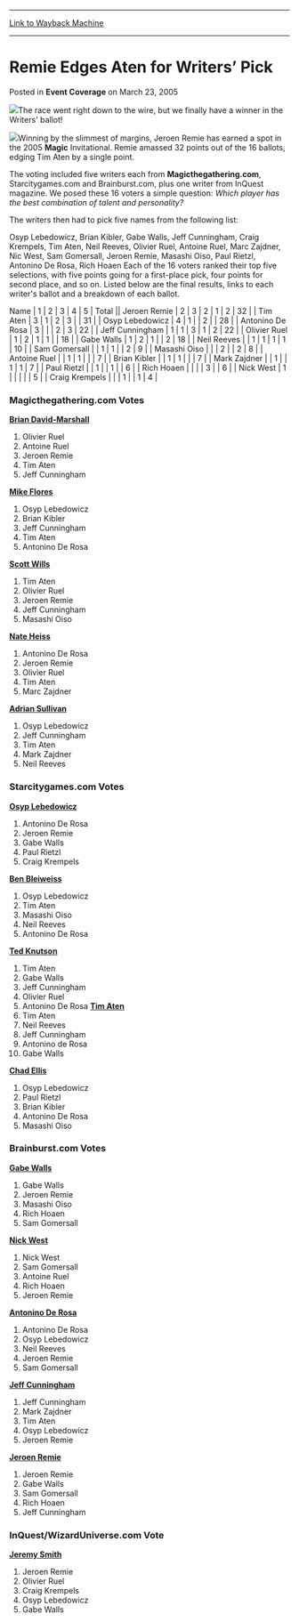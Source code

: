 
---
[Link to Wayback Machine](https://web.archive.org/web/20210502174659/https://magic.wizards.com/en/articles/archive/event-coverage/remie-edges-aten-writers%E2%80%99-pick-2005-03-23)

[_metadata_:description]:- "The race went right down to the wire, but we finally have a winner in the Writers' ballot!Winning by the slimmest of margins, Jeroen Remie has earned a spot in the 2005 Magic Invitational. Remie amassed 32 points out of the 16 ballots, edging Tim Aten by a single point. The voting included five writers each from Magicthegathering.com, Starcitygames.com and Brainburst.com, plus"
[_metadata_:generator]:- "Drupal 7 (http://drupal.org)"
[_metadata_:node]:- "579946"
[_metadata_:publish_date]:- "2005-03-23"
[_metadata_:source]:- "div-main-content"
[_metadata_:title]:- "Remie Edges Aten for Writers’ Pick"
[_metadata_:wayback_capture_timestamp]:- "2021-05-02 17:46:59"
[_metadata_:wayback_raw_url]:- "https://web.archive.org/web/20210502174659id_/https://magic.wizards.com/en/articles/archive/event-coverage/remie-edges-aten-writers%E2%80%99-pick-2005-03-23"
[_metadata_:wayback_url]:- "https://magic.wizards.com/en/articles/archive/event-coverage/remie-edges-aten-writers%E2%80%99-pick-2005-03-23"
---


Remie Edges Aten for Writers’ Pick
==================================



 Posted in **Event Coverage**
 on March 23, 2005 










[![](https://media.magic.wizards.com/image_legacy_migration/magic/images/tournamentcenter/2005/invitational_banner.jpg)](/en/node/579941)The race went right down to the wire, but we finally have a winner in the Writers' ballot!

![](https://media.magic.wizards.com/image_legacy_migration/magic/images/tournamentcenter/2005/jeroen2.jpg)Winning by the slimmest of margins, Jeroen Remie has earned a spot in the 2005 **Magic** Invitational. Remie amassed 32 points out of the 16 ballots, edging Tim Aten by a single point. 

The voting included five writers each from **Magicthegathering.com**, Starcitygames.com and Brainburst.com, plus one writer from InQuest magazine. We posed these 16 voters a simple question: *Which player has the best combination of talent and personality?*

 The writers then had to pick five names from the following list:

Osyp Lebedowicz, Brian Kibler, Gabe Walls, Jeff Cunningham, Craig Krempels, Tim Aten, Neil Reeves, Olivier Ruel, Antoine Ruel, Marc Zajdner, Nic West, Sam Gomersall, Jeroen Remie, Masashi Oiso, Paul Rietzl, Antonino De Rosa, Rich Hoaen 
Each of the 16 voters ranked their top five selections, with five points going for a first-place pick, four points for second place, and so on. Listed below are the final results, links to each writer's ballot and a breakdown of each ballot.



 Name | 1 | 2 | 3 | 4 | 5 | Total || Jeroen Remie | 2 | 3 | 2 | 1 | 2 | 32 |
| Tim Aten | 3 | 1 | 2 | 3 |  | 31 |
| Osyp Lebedowicz | 4 | 1 |  | 2 |  | 28 |
| Antonino De Rosa | 3 |  |  | 2 | 3 | 22 |
| Jeff Cunningham | 1 | 1 | 3 | 1 | 2 | 22 |
| Olivier Ruel | 1 | 2 | 1 | 1 |  | 18 |
| Gabe Walls | 1 | 2 | 1 |  | 2 | 18 |
| Neil Reeves |  | 1 | 1 | 1 | 1 | 10 |
| Sam Gomersall |  | 1 | 1 |  | 2 | 9 |
| Masashi Oiso |  |  | 2 |  | 2 | 8 |
| Antoine Ruel |  | 1 | 1 |  |  | 7 |
| Brian Kibler |  | 1 | 1 |  |  | 7 |
| Mark Zajdner |  | 1 |  | 1 | 1 | 7 |
| Paul Rietzl |  | 1 |  | 1 |  | 6 |
| Rich Hoaen |  |  |  | 3 |  | 6 |
| Nick West | 1 |  |  |  |  | 5 |
| Craig Krempels |  |  | 1 |  | 1 | 4  |

### Magicthegathering.com Votes

[**Brian David-Marshall**](http://archive.wizards.com/Magic/Magazine/Article.aspx?x=mtgcom/daily/bd164)  
 1. Olivier Ruel  
 2. Antoine Ruel  
 3. Jeroen Remie  
 4. Tim Aten  
 5. Jeff Cunningham

[**Mike Flores**](http://archive.wizards.com/Magic/Magazine/Article.aspx?x=mtgcom/daily/mf31)  
 1. Osyp Lebedowicz  
 2. Brian Kibler  
 3. Jeff Cunningham  
 4. Tim Aten  
 5. Antonino De Rosa

[**Scott Wills**](http://archive.wizards.com/Magic/Magazine/Article.aspx?x=mtgcom/daily/sw58)  
 1. Tim Aten  
 2. Olivier Ruel  
 3. Jeroen Remie  
 4. Jeff Cunningham  
 5. Masashi Oiso

[**Nate Heiss**](http://archive.wizards.com/Magic/Magazine/Article.aspx?x=mtgcom/daily/nh58)  
 1. Antonino De Rosa  
 2. Jeroen Remie  
 3. Olivier Ruel  
 4. Tim Aten  
 5. Marc Zajdner

[**Adrian Sullivan**](http://archive.wizards.com/Magic/Magazine/Article.aspx?x=mtgcom/daily/as57)  
 1. Osyp Lebedowicz  
 2. Jeff Cunningham  
 3. Tim Aten  
 4. Mark Zajdner  
 5. Neil Reeves

### Starcitygames.com Votes

[**Osyp Lebedowicz**](http://www.starcitygames.com/php/news/expandnews.php?Article=9050)  
 1. Antonino De Rosa  
 2. Jeroen Remie  
 3. Gabe Walls  
 4. Paul Rietzl  
 5. Craig Krempels

[**Ben Bleiweiss**](http://www.starcitygames.com/php/news/expandnews.php?Article=9074)  
 1. Osyp Lebedowicz  
 2. Tim Aten  
 3. Masashi Oiso  
 4. Neil Reeves  
 5. Antonino De Rosa

[**Ted Knutson**](http://www.starcitygames.com/php/news/expandnews.php?Article=9078)  
 1. Tim Aten  
 2. Gabe Walls  
 3. Jeff Cunningham  
 4. Olivier Ruel  
 5. Antonino De Rosa [**Tim Aten**](http://www.starcitygames.com/php/news/expandnews.php?Article=9064)  
 1. Tim Aten  
 2. Neil Reeves  
 3. Jeff Cunningham  
 4. Antonino de Rosa  
 5. Gabe Walls

[**Chad Ellis**](http://www.starcitygames.com/php/news/expandnews.php?Article=9087)  
 1. Osyp Lebedowicz  
 2. Paul Rietzl  
 3. Brian Kibler  
 4. Antonino De Rosa  
 5. Masashi Oiso

### Brainburst.com Votes

[**Gabe Walls**](http://www.brainburst.com/db/article.asp?ID=5049)  
 1. Gabe Walls  
 2. Jeroen Remie  
 3. Masashi Oiso  
 4. Rich Hoaen  
 5. Sam Gomersall

[**Nick West**](http://www.brainburst.com/db/article.asp?id=5037)  
 1. Nick West  
 2. Sam Gomersall  
 3. Antoine Ruel  
 4. Rich Hoaen  
 5. Jeroen Remie

[**Antonino De Rosa**](http://www.brainburst.com/db/article.asp?ID=5055)  
 1. Antonino De Rosa  
 2. Osyp Lebedowicz  
 3. Neil Reeves  
 4. Jeroen Remie  
 5. Sam Gomersall

[**Jeff Cunningham**](http://www.brainburst.com/db/article.asp?ID=5026)  
 1. Jeff Cunningham  
 2. Mark Zajdner  
 3. Tim Aten  
 4. Osyp Lebedowicz  
 5. Jeroen Remie

[**Jeroen Remie**](http://www.brainburst.com/db/article.asp?id=4996)  
 1. Jeroen Remie  
 2. Gabe Walls  
 3. Sam Gomersall  
 4. Rich Hoaen  
 5. Jeff Cunningham




### InQuest/WizardUniverse.com Vote


[**Jeremy Smith**](http://www.wizarduniverse.com/magazines/inquest/IQ20050323-magic.cfm)  
 1. Jeroen Remie  
 2. Olivier Ruel  
 3. Craig Krempels  
 4. Osyp Lebedowicz  
 5. Gabe Walls





